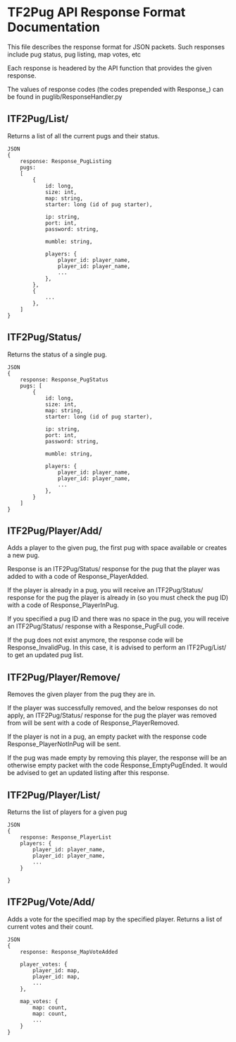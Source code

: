 TF2Pug API Response Format Documentation
========================================

This file describes the response format for JSON packets. Such responses include
pug status, pug listing, map votes, etc

Each response is headered by the API function that provides the given response.

The values of response codes (the codes prepended with Response_) can be found
in puglib/ResponseHandler.py

ITF2Pug/List/
-------------
Returns a list of all the current pugs and their status.

    JSON
    {
        response: Response_PugListing
        pugs: 
        [
            {
                id: long,
                size: int,
                map: string,
                starter: long (id of pug starter),

                ip: string,
                port: int,
                password: string,

                mumble: string,

                players: {
                    player_id: player_name,
                    player_id: player_name,
                    ...
                },
            },
            {
                ...
            },
        ]
    }

ITF2Pug/Status/
---------------
Returns the status of a single pug.

    JSON
    {
        response: Response_PugStatus
        pugs: [
            {
                id: long,
                size: int,
                map: string,
                starter: long (id of pug starter),

                ip: string,
                port: int,
                password: string,

                mumble: string,

                players: {
                    player_id: player_name,
                    player_id: player_name,
                    ...
                },
            }  
        ]
    }

ITF2Pug/Player/Add/
-------------------
Adds a player to the given pug, the first pug with space available or creates
a new pug.

Response is an ITF2Pug/Status/ response for the pug that the player was added
to with a code of Response_PlayerAdded.

If the player is already in a pug, you will receive an ITF2Pug/Status/
response for the pug the player is already in (so you must check the pug ID)
with a code of Response_PlayerInPug.

If you specified a pug ID and there was no space in the pug, you will receive
an ITF2Pug/Status/ response with a Response_PugFull code.

If the pug does not exist anymore, the response code will be 
Response_InvalidPug. In this case, it is advised to perform an ITF2Pug/List/ to
get an updated pug list.

ITF2Pug/Player/Remove/
----------------------
Removes the given player from the pug they are in.

If the player was successfully removed, and the below responses do not apply,
an ITF2Pug/Status/ response for the pug the player was removed from will be
sent with a code of Response_PlayerRemoved.

If the player is not in a pug, an empty packet with the response code
Response_PlayerNotInPug will be sent. 

If the pug was made empty by removing this player, the response will be an 
otherwise empty packet with the code Response_EmptyPugEnded. It would be
advised to get an updated listing after this response.

ITF2Pug/Player/List/
--------------------
Returns the list of players for a given pug

    JSON
    {
        response: Response_PlayerList
        players: {
            player_id: player_name,
            player_id: player_name,
            ...
        }

    }

ITF2Pug/Vote/Add/
-----------------
Adds a vote for the specified map by the specified player. Returns a list of
current votes and their count.

    JSON
    {
        response: Response_MapVoteAdded
        
        player_votes: {
            player_id: map,
            player_id: map,
            ...
        },

        map_votes: {
            map: count,
            map: count,
            ...
        }
    }
